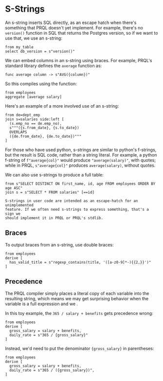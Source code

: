 # S-Strings

An s-string inserts SQL directly, as an escape hatch when there's something that
PRQL doesn't yet implement. For example, there's no `version()` function in SQL
that returns the Postgres version, so if we want to use that, we use an
s-string:

```prql
from my_table
select db_version = s"version()"
```

We can embed columns in an s-string using braces. For example, PRQL's standard
library defines the `average` function as:

```prql_no_test
func average column -> s"AVG({column})"
```

So this compiles using the function:

```prql
from employees
aggregate [average salary]
```

Here's an example of a more involved use of an s-string:

```prql
from de=dept_emp
join s=salaries side:left [
  (s.emp_no == de.emp_no),
  s"""({s.from_date}, {s.to_date})
  OVERLAPS
  ({de.from_date}, {de.to_date})"""
]
```

For those who have used python, s-strings are similar to python's f-strings, but
the result is SQL code, rather than a string literal. For example, a python
f-string of `f"average{col}"` would produce `"average(salary)"`, with quotes;
while in PRQL, `s"average{col}"` produces `average(salary)`, without quotes.

We can also use s-strings to produce a full table:

```prql
from s"SELECT DISTINCT ON first_name, id, age FROM employees ORDER BY age ASC"
join s = s"SELECT * FROM salaries" [==id]
```

```admonish note
S-strings in user code are intended as an escape-hatch for an unimplemented
feature. If we often need s-strings to express something, that's a sign we
should implement it in PRQL or PRQL's stdlib.
```

## Braces

To output braces from an s-string, use double braces:

```prql
from employees
derive [
  has_valid_title = s"regexp_contains(title, '([a-z0-9]*-){{2,}}')"
]
```

## Precedence

The PRQL compiler simply places a literal copy of each variable into the
resulting string, which means we may get surprising behavior when the variable
is a full expression and we .

In this toy example, the `365 / salary + benefits` gets precedence wrong:

```prql
from employees
derive [
  gross_salary = salary + benefits,
  daily_rate = s"365 / {gross_salary}"
]
```

Instead, we'd need to put the denominator `{gross_salary}` in parentheses:

```prql
from employees
derive [
  gross_salary = salary + benefits,
  daily_rate = s"365 / ({gross_salary})",
]
```
